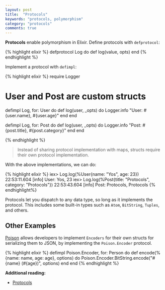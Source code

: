 ```yaml
---
layout: post
title:  "Protocols"
keywords: "protocols, polymorphism"
category: "protocols"
comments: true
---
```


**Protocols** enable polymorphism in Elixir. Define protocols with `defprotocol`:

{% highlight elixir %}
defprotocol Log do
  def log(value, opts)
end
{% endhighlight %}

Implement a protocol with `defimpl`:

{% highlight elixir %}
require Logger
# User and Post are custom structs

defimpl Log, for: User do
  def log(user, _opts) do
    Logger.info "User: #{user.name}, #{user.age}"
  end
end

defimpl Log, for: Post do
  def log(user, _opts) do
    Logger.info "Post: #{post.title}, #{post.category}"
  end
end

{% endhighlight %}

> Instead of sharing protocol implementation with maps, structs require their own protocol implementation.

With the above implementations, we can do:

{% highlight elixir %}
iex> Log.log(%User{name: "Yos", age: 23})
22:53:11.604 [info]  User: Yos, 23
iex> Log.log(%Post{title: "Protocols", category: "Protocols"})
22:53:43.604 [info]  Post: Protocols, Protocols
{% endhighlight%}

Protocols let you dispatch to any data type, so long as it implements the protocol. This includes some built-in types such as `Atom`, `BitString`, `Tuples`, and others.


## Other Examples

[Poison](https://github.com/devinus/poison#encoder) allows developers to implement `Encoders` for their own structs for serializing them to JSON, by implementing the `Poison.Encoder` protocol.

{% highlight elixir %}
defimpl Poison.Encoder, for: Person do
  def encode(%{name: name, age: age}, options) do
    Poison.Encoder.BitString.encode("#{name} (#{age})", options)
  end
end
{% endhighlight %}

**Additional reading:**

- [Protocols](elixir-lang.org/getting-started/protocols.html)